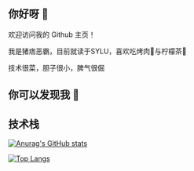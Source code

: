 ## 你好呀 👋

欢迎访问我的 Github 主页！

我是猪痞恶霸，目前就读于SYLU，喜欢吃烤肉🍖与柠檬茶🧋

技术很菜，胆子很小，脾气很倔

## 你可以发现我 🙈

## 技术栈


[![Anurag's GitHub stats](https://github-readme-stats.vercel.app/api?username=HRBully)](https://github.com/anuraghazra/github-readme-stats)

[![Top Langs](https://github-readme-stats.vercel.app/api/top-langs/?username=HRBully&layout=compact)](https://github.com/anuraghazra/github-readme-stats)